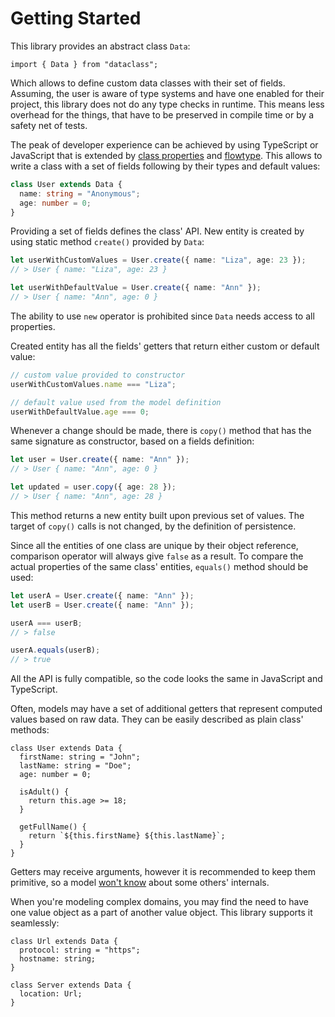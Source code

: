 # Getting Started

This library provides an abstract class `Data`:

```ts:no-line-numbers
import { Data } from "dataclass";
```

Which allows to define custom data classes with their set of fields. Assuming, the user is aware of
type systems and have one enabled for their project, this library does not do any type checks in
runtime. This means less overhead for the things, that have to be preserved in compile time or by a
safety net of tests.

The peak of developer experience can be achieved by using TypeScript or JavaScript that is extended
by [class properties](https://github.com/tc39/proposal-class-fields) and
[flowtype](https://flow.org). This allows to write a class with a set of fields following by their
types and default values:

```ts
class User extends Data {
  name: string = "Anonymous";
  age: number = 0;
}
```

Providing a set of fields defines the class' API. New entity is created by using static method
`create()` provided by `Data`:

```ts
let userWithCustomValues = User.create({ name: "Liza", age: 23 });
// > User { name: "Liza", age: 23 }

let userWithDefaultValue = User.create({ name: "Ann" });
// > User { name: "Ann", age: 0 }
```

The ability to use `new` operator is prohibited since `Data` needs access to all properties.

Created entity has all the fields' getters that return either custom or default value:

```ts
// custom value provided to constructor
userWithCustomValues.name === "Liza";

// default value used from the model definition
userWithDefaultValue.age === 0;
```

Whenever a change should be made, there is `copy()` method that has the same signature as
constructor, based on a fields definition:

```ts
let user = User.create({ name: "Ann" });
// > User { name: "Ann", age: 0 }

let updated = user.copy({ age: 28 });
// > User { name: "Ann", age: 28 }
```

This method returns a new entity built upon previous set of values. The target of `copy()` calls is
not changed, by the definition of persistence.

Since all the entities of one class are unique by their object reference, comparison operator will
always give `false` as a result. To compare the actual properties of the same class' entities,
`equals()` method should be used:

```ts
let userA = User.create({ name: "Ann" });
let userB = User.create({ name: "Ann" });

userA === userB;
// > false

userA.equals(userB);
// > true
```

All the API is fully compatible, so the code looks the same in JavaScript and TypeScript.

<!-- TODO mention class properties -->

Often, models may have a set of additional getters that represent computed values based on raw data.
They can be easily described as plain class' methods:

```ts{6-8,10-12}
class User extends Data {
  firstName: string = "John";
  lastName: string = "Doe";
  age: number = 0;

  isAdult() {
    return this.age >= 18;
  }

  getFullName() {
    return `${this.firstName} ${this.lastName}`;
  }
}
```

Getters may receive arguments, however it is recommended to keep them primitive, so a model
[won't know](https://en.wikipedia.org/wiki/Law_of_Demeter) about some others' internals.

When you're modeling complex domains, you may find the need to have one value object as a part of
another value object. This library supports it seamlessly:

```ts{7}
class Url extends Data {
  protocol: string = "https";
  hostname: string;
}

class Server extends Data {
  location: Url;
}
```
